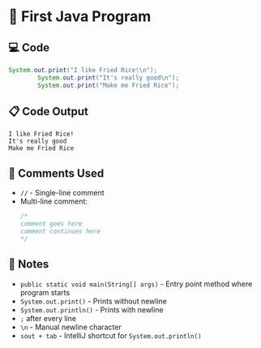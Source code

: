 # 🍚 First Java Program
## 💻 Code
```java
System.out.print("I like Fried Rice!\n");
        System.out.print("It's really good\n");
        System.out.print("Make me Fried Rice");
```
## 📋 Code Output
```
I like Fried Rice!
It's really good
Make me Fried Rice
```

## 💬 Comments Used
- `//` - Single-line comment  
- Multi-line comment:
  ```java
  /*
  comment goes here
  comment continues here
  */

## 📝 Notes
- `public static void main(String[] args)` - Entry point method where program starts
- `System.out.print()` - Prints without newline
- `System.out.println()` - Prints with newline
- `;` after every line
- `\n` - Manual newline character
- `sout + tab` - IntelliJ shortcut for `System.out.println()`
